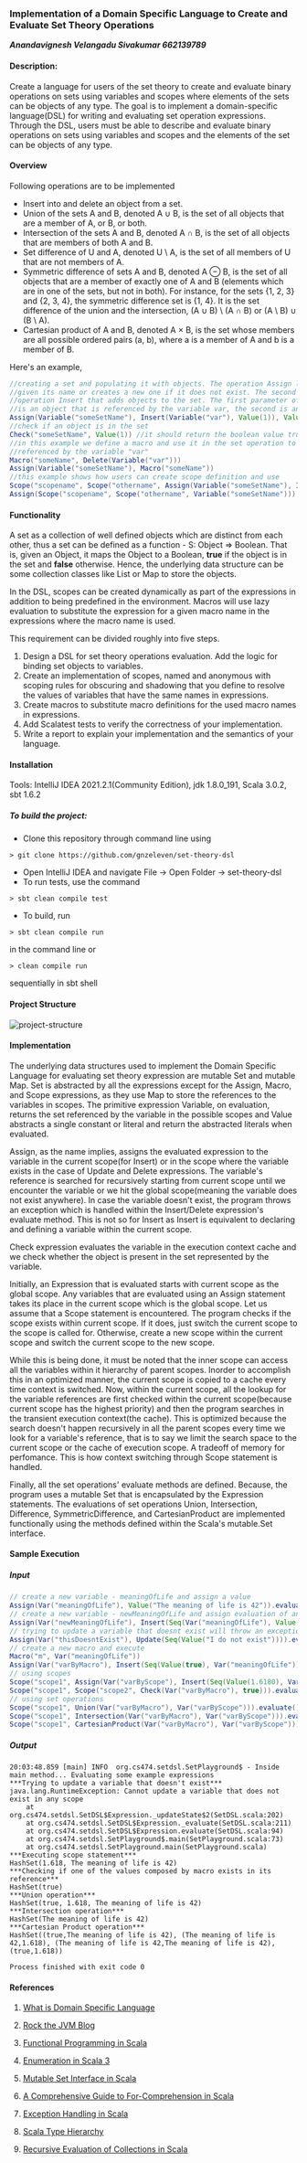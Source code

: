 ### Implementation of a Domain Specific Language to Create and Evaluate Set Theory Operations

<b><i>Anandavignesh Velangadu Sivakumar
662139789</i></b>

#### Description: 

Create a language for users of the set theory to create and evaluate binary operations on sets using variables and scopes where elements of the sets can be objects of any type. The goal is to implement a domain-specific language(DSL) for writing and evaluating set operation expressions. Through the DSL, users must be able to describe and evaluate binary operations on sets using variables and scopes and the elements of the set can be objects of any type.

#### Overview

Following operations are to be implemented

- Insert into and delete an object from a set.
- Union of the sets A and B, denoted A ∪ B, is the set of all objects that are a member of A, or B, or both.
- Intersection of the sets A and B, denoted A ∩ B, is the set of all objects that are members of both A and B.
- Set difference of U and A, denoted U \ A, is the set of all members of U that are not members of A.
- Symmetric difference of sets A and B, denoted A ⊖ B, is the set of all objects that are a member of exactly one of A and B (elements which are in one of the sets, but not in both). For instance, for the sets {1, 2, 3} and {2, 3, 4}, the symmetric difference set is {1, 4}. It is the set difference of the union and the intersection, (A ∪ B) \ (A ∩ B) or (A \ B) ∪ (B \ A). 
- Cartesian product of A and B, denoted A × B, is the set whose members are all possible ordered pairs (a, b), where a is a member of A and b is a member of B.

Here's an example,
```scala
//creating a set and populating it with objects. The operation Assign locates a set object
//given its name or creates a new one if it does not exist. The second parameter is the
//operation Insert that adds objects to the set. The first parameter of the operation Insert
//is an object that is referenced by the variable var, the second is an integer and the third is a string.
Assign(Variable("someSetName"), Insert(Variable("var"), Value(1)), Value("somestring"))
//check if an object is in the set
Check("someSetName", Value(1)) //it should return the boolean value true
//in this example we define a macro and use it in the set operation to delete an object
//referenced by the variable "var"
Macro("someName", Delete(Variable("var")))
Assign(Variable("someSetName"), Macro("someName"))
//this example shows how users can create scope definition and use
Scope("scopename", Scope("othername", Assign(Variable("someSetName"), Insert(Variable("var"), Value(1)), Value("somestring"))))
Assign(Scope("scopename", Scope("othername", Variable("someSetName"))), Insert(Value("x")))
```

#### Functionality

A set as a collection of well defined objects which are distinct from each other, thus a set can be defined as a function - S: Object => Boolean. That is, given an Object, it maps the Object to a Boolean, **true** if the object is in the set and **false** otherwise. Hence, the underlying data structure can be some collection classes like List or Map to store the objects.

In the DSL, scopes can be created dynamically as part of the expressions in addition to being predefined in the environment. Macros will use lazy evaluation to substitute the expression for a given macro name in the expressions where the macro name is used.

This requirement can be divided roughly into five steps. 
1) Design a DSL for set theory operations evaluation. Add the logic for binding set objects to variables. 
2) Create an implementation of scopes, named and anonymous with scoping rules for obscuring and shadowing that you define to resolve the values of variables that have the same names in expressions. 
3) Create macros to substitute macro definitions for the used macro names in expressions. 
4) Add Scalatest tests to verify the correctness of your implementation. 
5) Write a report to explain your implementation and the semantics of your language.

#### Installation

Tools: IntelliJ IDEA 2021.2.1(Community Edition), jdk 1.8.0_191, Scala 3.0.2, sbt 1.6.2

##### To build the project:
* Clone this repository through command line using 
```
> git clone https://github.com/gnzeleven/set-theory-dsl
```
* Open IntelliJ IDEA and navigate File -> Open Folder -> set-theory-dsl
* To run tests, use the command 
```
> sbt clean compile test
```
* To build, run 
```
> sbt clean compile run
``` 
in the command line or 
```
> clean compile run
``` 
sequentially in sbt shell

#### Project Structure

![project-structure](images/project-structure.png)

#### Implementation

The underlying data structures used to implement the Domain Specific Language for evaluating set theory expression are mutable Set and mutable Map. Set is abstracted by all the expressions except for the Assign, Macro, and Scope expressions, as they use Map to store the references to the variables in scopes. The primitive expression Variable, on evaluation, returns the set referenced by the variable in the possible scopes and Value abstracts a single constant or literal and return the abstracted literals when evaluated.

Assign, as the name implies, assigns the evaluated expression to the variable in the current scope(for Insert) or in the scope where the variable exists in the case of Update and Delete expressions. The variable's reference is searched for recursively starting from current scope until we encounter the variable or we hit the global scope(meaning the variable does not exist anywhere). In case the variable doesn't exist, the program throws an exception which is handled within the Insert/Delete expression's evaluate method. This is not so for Insert as Insert is equivalent to declaring and defining a variable within the current scope.

Check expression evaluates the variable in the execution context cache and we check whether the object is present in the set represented by the variable.

Initially, an Expression that is evaluated starts with current scope as the global scope. Any variables that are evaluated using an Assign statement takes its place in the current scope which is the global scope. Let us assume that a Scope statement is encountered. The program checks if the scope exists within current scope. If it does, just switch the current scope to the scope is called for. Otherwise, create a new scope within the current scope and switch the current scope to the new scope. 

While this is being done, it must be noted that the inner scope can access all the variables within it hierarchy of parent scopes. Inorder to accomplish this in an optimized manner, the current scope is copied to a cache every time context is switched. Now, within the current scope, all the lookup for the variable references are first checked within the current scope(because current scope has the highest priority) and then the program searches in the transient execution context(the cache). This is optimized because the search doesn't happen recursively in all the parent scopes every time we look for a variable's reference, that is to say we limit the search space to the current scope or the cache of execution scope. A tradeoff of memory for perfomance. This is how context switching through Scope statement is handled.

Finally, all the set operations' evaluate methods are defined. Because, the program uses a mutable Set that is encapsulated by the Expression statements. The evaluations of set operations Union, Intersection, Difference, SymmetricDifference, and CartesianProduct are implemented functionally using the methods defined within the Scala's mutable.Set interface. 

#### Sample Execution

##### Input

```scala
// create a new variable - meaningOfLife and assign a value
Assign(Var("meaningOfLife"), Value("The meaning of life is 42")).evaluate()
// create a new variable - newMeaningOfLife and assign evaluation of an insert statement
Assign(Var("newMeaningOfLife"), Insert(Seq(Var("meaningOfLife"), Value(42)))).evaluate()
// trying to update a variable that doesnt exist will throw an exception that is handled
Assign(Var("thisDoesntExist"), Update(Seq(Value("I do not exist")))).evaluate()
// create a new macro and execute
Macro("m", Var("meaningOfLife"))
Assign(Var("varByMacro"), Insert(Seq(Value(true), Var("meaningOfLife")))).evaluate()
// using scopes
Scope("scope1", Assign(Var("varByScope"), Insert(Seq(Value(1.6180), Var("meaningOfLife"))))).evaluate()
Scope("scope1", Scope("scope2", Check(Var("varByMacro"), true))).evaluate()
// using set operations
Scope("scope1", Union(Var("varByMacro"), Var("varByScope"))).evaluate()
Scope("scope1", Intersection(Var("varByMacro"), Var("varByScope"))).evaluate()
Scope("scope1", CartesianProduct(Var("varByMacro"), Var("varByScope"))).evaluate()

```
##### Output
```
20:03:48.859 [main] INFO  org.cs474.setdsl.SetPlayground$ - Inside main method... Evaluating some example expressions
***Trying to update a variable that doesn't exist***
java.lang.RuntimeException: Cannot update a variable that does not exist in any scope
	at org.cs474.setdsl.SetDSL$Expression._updateState$2(SetDSL.scala:202)
	at org.cs474.setdsl.SetDSL$Expression._evaluate(SetDSL.scala:211)
	at org.cs474.setdsl.SetDSL$Expression.evaluate(SetDSL.scala:94)
	at org.cs474.setdsl.SetPlayground$.main(SetPlayground.scala:73)
	at org.cs474.setdsl.SetPlayground.main(SetPlayground.scala)
***Executing scope statement***
HashSet(1.618, The meaning of life is 42)
***Checking if one of the values composed by macro exists in its reference***
HashSet(true)
***Union operation***
HashSet(true, 1.618, The meaning of life is 42)
***Intersection operation***
HashSet(The meaning of life is 42)
***Cartesian Product operation***
HashSet((true,The meaning of life is 42), (The meaning of life is 42,1.618), (The meaning of life is 42,The meaning of life is 42), (true,1.618))

Process finished with exit code 0
```

#### References

1. [What is Domain Specific Language](https://stackoverflow.com/questions/809574/what-is-a-domain-specific-language-anybody-using-it-and-in-what-way)

2. [Rock the JVM Blog](https://blog.rockthejvm.com/)

3. [Functional Programming in Scala](https://www.baeldung.com/scala/functional-programming)

4. [Enumeration in Scala 3](https://dotty.epfl.ch/docs/reference/enums/enums.html)

5. [Mutable Set Interface in Scala](https://www.geeksforgeeks.org/set-in-scala-set-1/)

6. [A Comprehensive Guide to For-Comprehension in Scala](https://www.baeldung.com/scala/for-comprehension)

7. [Exception Handling in Scala](https://www.baeldung.com/scala/exception-handling)

8. [Scala Type Hierarchy](https://www.geeksforgeeks.org/scala-type-hierarchy/)

9. [Recursive Evaluation of Collections in Scala](https://blog.rockthejvm.com/sorting/)